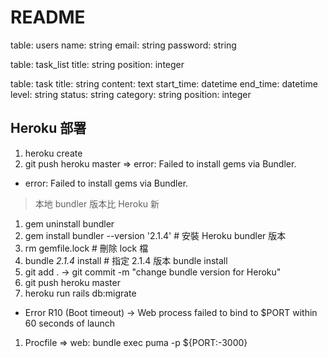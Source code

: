# README

table: users 
  name: string
  email: string 
  password: string 

table: task_list
  title: string
  position: integer

table: task 
  title: string
  content: text
  start_time: datetime
  end_time: datetime
  level: string 
  status: string 
  category: string
  position: integer


  ## Heroku 部署
  1. heroku create
  2. git push heroku master => error: Failed to install gems via Bundler. 
  
  * error: Failed to install gems via Bundler. 
  > 本地 bundler 版本比 Heroku 新
  1. gem uninstall bundler
  2. gem install bundler --version '2.1.4' # 安裝 Heroku bundler 版本
  3. rm gemfile.lock # 刪除 lock 檔
  4. bundle _2.1.4_ install # 指定 2.1.4 版本 bundle install 
  5. git add . -> git commit -m "change bundle version for Heroku"
  5. git push heroku master 
  6. heroku run rails db:migrate
  
  * Error R10 (Boot timeout) -> Web process failed to bind to $PORT within 60 seconds of launch
  1. Procfile => web: bundle exec puma -p ${PORT:-3000}

  